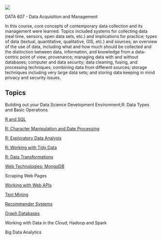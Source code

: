 ![](https://sps.cuny.edu/sites/all/themes/cuny/assets/img/header_logo.png)

DATA 607 - Data Acquisition and Management

In this course, core concepts of contemporary data collection and its management were learned. Topics included systems for collecting data (real time, sensors, open data sets, etc.) and implications for practice; types of data (textual, quantitative, qualitative, GIS, etc.) and sources; an overview of the use of data, including what and how much should be collected and the distinction between data, information, and knowledge from a data-centric point of view; provenance; managing data with and without databases; computer and data security; data cleaning, fusing, and processing techniques; combining data from different sources; storage techniques including very large data sets; and storing data keeping in mind privacy and security issues.

## Topics

Building out your Data Science Development Environment;R: Data Types and Basic Operations

[R and SQL](http://rpubs.com/IsabelR/Assignment2)

[R: Character Manipulation and Date Processing](http://rpubs.com/IsabelR/Assignment3)

[R: Exploratory Data Analysis](http://rpubs.com/IsabelR/DATA607Project1)

[R: Working with Tidy Data](http://rpubs.com/IsabelR/Assignment5)

[R: Data Transformations](http://rpubs.com/IsabelR/DATA607Project2)

[Web Technologies; MongoDB](http://rpubs.com/IsabelR/Assignment7)

Scraping Web Pages

[Working with Web APIs](http://rpubs.com/IsabelR/Assignment9)

[Text Mining](http://rpubs.com/IsabelR/Assignment11)

[Recommender Systems](http://rpubs.com/IsabelR/Assignment12)

[Graph Databases](http://rpubs.com/IsabelR/Project4)

Working with Data in the Cloud; Hadoop and Spark

Big Data Analytics



